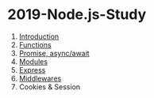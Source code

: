 ﻿# 2019-Node.js-Study
1. <a href="https://github.com/JJuOn/2019-Node.js-Study/tree/master/1.%20Introduction">Introduction</a>
1. <a href="https://github.com/JJuOn/2019-Node.js-Study/tree/master/2.%20Functions">Functions</a>
1. <a href="https://github.com/JJuOn/2019-Node.js-Study/tree/master/3.%20Promise">Promise, async/await</a>
1. <a href="https://github.com/JJuOn/2019-Node.js-Study/tree/master/4.%20Modules">Modules</a>
1. <a href="https://github.com/JJuOn/2019-Node.js-Study/tree/master/5.%20Express">Express</a>
1. <a href="https://github.com/JJuOn/2019-Node.js-Study/tree/master/6.%20Middlewares">Middlewares</a>
1. Cookies & Session 
